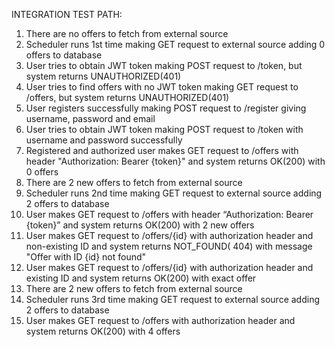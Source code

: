 INTEGRATION TEST PATH:

1. There are no offers to fetch from external source
2. Scheduler runs 1st time making GET request to external source adding 0 offers to database
3. User tries to obtain JWT token making POST request to /token, but system returns UNAUTHORIZED(401)
4. User tries to find offers with no JWT token making GET request to /offers, but system returns UNAUTHORIZED(401)
5. User registers successfully making POST request to /register giving username, password and email
6. User tries to obtain JWT token making POST request to /token with username and password successfully
7. Registered and authorized user makes GET request to /offers with header "Authorization: Bearer {token}" and system
   returns OK(200) with 0 offers
8. There are 2 new offers to fetch from external source
9. Scheduler runs 2nd time making GET request to external source adding 2 offers to database
10. User makes GET request to /offers with header “Authorization: Bearer {token}” and system returns OK(200) with 2 new
    offers
11. User makes GET request to /offers/{id} with authorization header and non-existing ID and system returns NOT_FOUND(
    404) with message "Offer with ID {id} not found"
12. User makes GET request to /offers/{id} with authorization header and existing ID and system returns OK(200) with
    exact offer
13. There are 2 new offers to fetch from external source
14. Scheduler runs 3rd time making GET request to external source adding 2 offers to database
15. User makes GET request to /offers with authorization header and system returns OK(200) with 4 offers